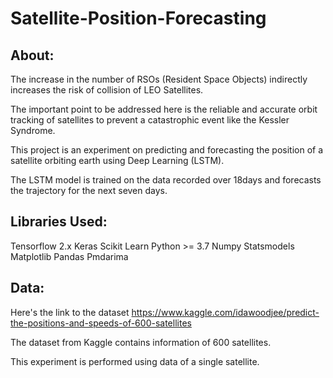 # Satellite-Position-Forecasting

## About:
The increase in the number of RSOs (Resident Space Objects) indirectly increases the risk of collision of LEO Satellites.

The important point to be addressed here is the reliable and accurate orbit tracking of satellites to prevent a catastrophic event like the Kessler Syndrome.

This project is an experiment on predicting and forecasting the position of a satellite orbiting earth using Deep Learning (LSTM).

The LSTM model is trained on the data recorded over 18days and forecasts the trajectory for the next seven days.

## Libraries Used:
Tensorflow 2.x
Keras
Scikit Learn
Python >= 3.7
Numpy
Statsmodels
Matplotlib
Pandas
Pmdarima

## Data:
Here's the link to the dataset https://www.kaggle.com/idawoodjee/predict-the-positions-and-speeds-of-600-satellites

The dataset from Kaggle contains information of 600 satellites.

This experiment is performed using data of a single satellite.

